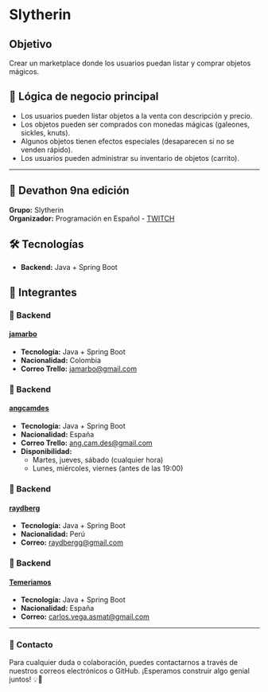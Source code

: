 # Slytherin

## Objetivo
Crear un marketplace donde los usuarios puedan listar y comprar objetos mágicos.

## 🚀 Lógica de negocio principal
- Los usuarios pueden listar objetos a la venta con descripción y precio.
- Los objetos pueden ser comprados con monedas mágicas (galeones, sickles, knuts).
- Algunos objetos tienen efectos especiales (desaparecen si no se venden rápido).
- Los usuarios pueden administrar su inventario de objetos (carrito).

---

## 📌 Devathon 9na edición
**Grupo:** Slytherin  
**Organizador:** Programación en Español - [TWITCH](https://www.twitch.tv/programacion_es)

## 🛠️ Tecnologías
- **Backend:** Java + Spring Boot

## 👥 Integrantes

### 🔹 Backend
#### [jamarbo](https://github.com/jamarbo)  
- **Tecnología:** Java + Spring Boot  
- **Nacionalidad:** Colombia  
- **Correo Trello:** jamarbo@gmail.com  

### 🔹 Backend
#### [angcamdes](https://github.com/angcamdes)  
- **Tecnología:** Java + Spring Boot  
- **Nacionalidad:** España  
- **Correo Trello:** ang.cam.des@gmail.com  
- **Disponibilidad:**
  - Martes, jueves, sábado (cualquier hora)  
  - Lunes, miércoles, viernes (antes de las 19:00)  

### 🔹 Backend
#### [raydberg](https://github.com/raydberg)  
- **Tecnología:** Java + Spring Boot  
- **Nacionalidad:** Perú  
- **Correo:** raydbergg@gmail.com  

### 🔹 Backend
#### [Temeriamos](https://github.com/Temeriamos)  
- **Tecnología:** Java + Spring Boot  
- **Nacionalidad:** España  
- **Correo:** carlos.vega.asmat@gmail.com  

---

### 📩 Contacto
Para cualquier duda o colaboración, puedes contactarnos a través de nuestros correos electrónicos o GitHub. ¡Esperamos construir algo genial juntos! 💡🚀

